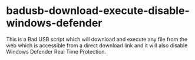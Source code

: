 # badusb-download-execute-disable-windows-defender
This is a Bad USB script which will download and execute any file from the web which is accessible from a direct download link and it will also disable Windows Defender Real Time Protection.
